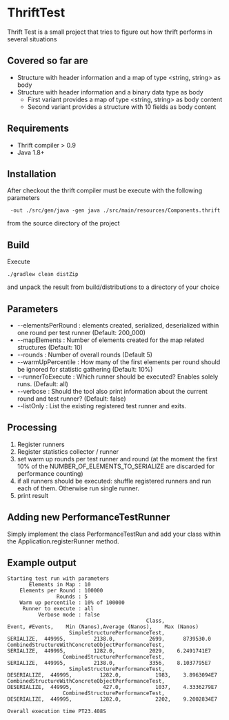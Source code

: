 # ThriftTest
Thrift Test is a small project that tries to figure out how thrift performs in several situations 

## Covered so far are

  * Structure with header information and a map of type \<string, string\> as body
  * Structure with header information and a binary data type as body
    * First variant provides a map of type \<string, string\> as body content
    * Second variant provides a structure with 10 fields as body content

## Requirements

  * Thrift compiler > 0.9
  * Java 1.8+

## Installation

After checkout the thrift compiler must be execute with the following parameters

     -out ./src/gen/java -gen java ./src/main/resources/Components.thrift
     
from the source directory of the project

## Build

Execute

    ./gradlew clean distZip

and unpack the result from build/distributions to a directory of your choice

## Parameters

  * --elementsPerRound : elements created, serialized, deserialized within one round per test runner (Default: 200_000)
  * --mapElements : Number of elements created for the map related structures (Default: 10)
  * --rounds : Number of overall rounds (Default 5)
  * --warmUpPercentile : How many of the first elements per round should be ignored for statistic gathering (Default: 10%)
  * --runnerToExecute : Which runner should be executed? Enables solely runs. (Default: all)
  * --verbose : Should the tool also print information about the current round and test runner? (Default: false)
  * --listOnly : List the existing registered test runner and exits.
  
## Processing

  1. Register runners
  2. Register statistics collector / runner
  3. set warm up rounds per test runner and round (at the moment the first 10% of the NUMBER\_OF\_ELEMENTS\_TO\_SERIALIZE are discarded for performance counting)
  4. if all runners should be executed: shuffle registered runners and run each of them. Otherwise run single runner.
  5. print result
 
## Adding new PerformanceTestRunner

Simply implement the class PerformanceTestRun and add your class within the Application.registerRunner method.


## Example output

    Starting test run with parameters
    	   Elements in Map : 10
    	Elements per Round : 100000
    	            Rounds : 5
    	Warm up percentile : 10% of 100000
    	 Runner to execute : all
    	      Verbose mode : false
                                                 Class,                    Event, #Events,    Min (Nanos),Average (Nanos),    Max (Nanos)
                        SimpleStructurePerformanceTest,                SERIALIZE,  449995,         2138.0,           2699,      8739530.0
    CombinedStructureWithConcreteObjectPerformanceTest,                SERIALIZE,  449995,         1282.0,           2029,    6.2491741E7
                      CombinedStructurePerformanceTest,                SERIALIZE,  449995,         2138.0,           3356,    8.1037795E7
                        SimpleStructurePerformanceTest,              DESERIALIZE,  449995,         1282.0,           1983,    3.8963094E7
    CombinedStructureWithConcreteObjectPerformanceTest,              DESERIALIZE,  449995,          427.0,           1037,    4.3336279E7
                      CombinedStructurePerformanceTest,              DESERIALIZE,  449995,         1282.0,           2202,    9.2002834E7

    Overall execution time PT23.408S
